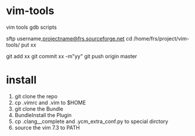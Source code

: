vim-tools
=========

vim tools gdb scripts

sftp username,projectname@frs.sourceforge.net
cd /home/frs/project/vim-tools/
put xx

git add xx
git commit xx -m"yy"
git push origin master

install
=========
1. git clone the repo
2. cp .vimrc and .vim to $HOME
3. git clone the Bundle
4. BundleInstall the Plugin
5. cp .clang__complete and .ycm_extra_conf.py to special dirctory
6. source the vim 7.3 to PATH

